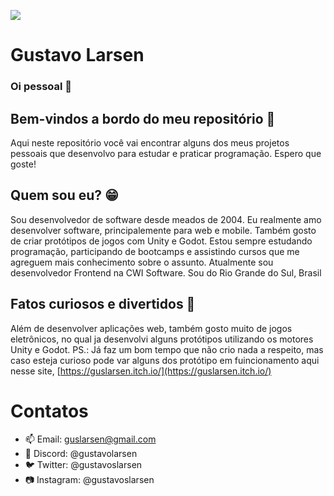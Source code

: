 ![](https://komarev.com/ghpvc/?username=gustavolarsen&color=blue)
# Gustavo Larsen
### Oi pessoal 👋

## Bem-vindos a bordo do meu repositório :rocket:

Aqui neste repositório você vai encontrar alguns dos meus projetos pessoais que desenvolvo para estudar e praticar programação. Espero que goste!

## Quem sou eu? 😁

Sou desenvolvedor de software desde meados de 2004. Eu realmente amo desenvolver software, principalemente para web e mobile. Também gosto de criar protótipos de jogos com Unity e Godot.
Estou sempre estudando programação, participando de bootcamps e assistindo cursos que me agreguem mais conhecimento sobre o assunto.
Atualmente sou desenvolvedor Frontend na CWI Software. Sou do Rio Grande do Sul, Brasil

## Fatos curiosos e divertidos 👀

Além de desenvolver aplicações web, também gosto muito de jogos eletrônicos, no qual ja desenvolvi alguns protótipos utilizando os motores Unity e Godot.
PS.: Já faz um bom tempo que não crio nada a respeito, mas caso esteja curioso pode var alguns dos protótipo em fuincionamento aqui nesse site, [https://guslarsen.itch.io/](https://guslarsen.itch.io/)

# Contatos
- 📫 Email: guslarsen@gmail.com
- 👾 Discord: @gustavolarsen
- 🐦 Twitter: @gustavoslarsen
- 📷 Instagram: @gustavoslarsen

<!--
**gustavolarsen/gustavolarsen** is a ✨ _special_ ✨ repository because its `README.md` (this file) appears on your GitHub profile.

Here are some ideas to get you started:

- 🔭 I’m currently working on ...
- 🌱 I’m currently learning ...
- 👯 I’m looking to collaborate on ...
- 🤔 I’m looking for help with ...
- 💬 Ask me about ...
- 📫 How to reach me: ...
- 😄 Pronouns: ...
- ⚡ Fun fact: ...
-->
